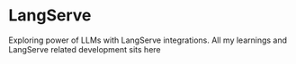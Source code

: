 # LangServe
Exploring power of LLMs with LangServe integrations. All my learnings and LangServe related development sits here
